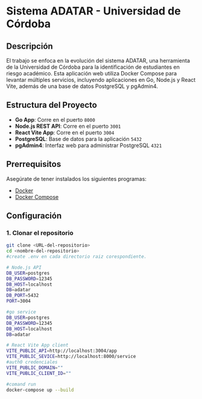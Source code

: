 # Sistema ADATAR - Universidad de Córdoba

## Descripción

El trabajo se enfoca en la evolución del sistema ADATAR, una herramienta de la Universidad de Córdoba para la identificación de estudiantes en riesgo académico. Esta aplicación web utiliza Docker Compose para levantar múltiples servicios, incluyendo aplicaciones en Go, Node.js y React Vite, además de una base de datos PostgreSQL y pgAdmin4.

## Estructura del Proyecto

- **Go App**: Corre en el puerto `8000`
- **Node.js REST API**: Corre en el puerto `3001`
- **React Vite App**: Corre en el puerto `3004`
- **PostgreSQL**: Base de datos para la aplicación `5432`
- **pgAdmin4**: Interfaz web para administrar PostgreSQL `4321`

## Prerrequisitos

Asegúrate de tener instalados los siguientes programas:

- [Docker](https://docs.docker.com/get-docker/)
- [Docker Compose](https://docs.docker.com/compose/install/)

## Configuración

### 1. Clonar el repositorio

```bash
git clone <URL-del-repositorio>
cd <nombre-del-repositorio>
#create .env en cada directorio raiz corespondiente.

# Node.js API
DB_USER=postgres
DB_PASSWORD=12345
DB_HOST=localhost
DB=adatar
DB_PORT=5432
PORT=3004

#go service
DB_USER=postgres
DB_PASSWORD=12345
DB_HOST=localhost
DB=adatar

# React Vite App client
VITE_PUBLIC_API=http://localhost:3004/app
VITE_PUBLIC_SEVICE=http://localhost:8000/service
#auth0 credenciales
VITE_PUBLIC_DOMAIN=""
VITE_PUBLIC_CLIENT_ID=""

#comand run
docker-compose up --build


